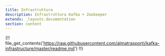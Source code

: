 ```yaml
---
title: Infrastruttura
description: Infrastruttura Kafka + Zookeeper
extends: _layouts.documentation
section: content
---
```


{!! file_get_contents('https://raw.githubusercontent.com/almatrasporti/kafka-infrastructure/master/readme.md') !!}